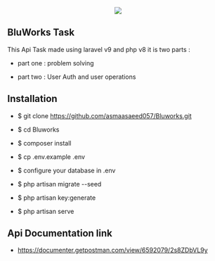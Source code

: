<p align="center"><img src="https://laravel.com/assets/img/components/logo-laravel.svg"></p>

<p align="center">

## BluWorks Task

This Api Task made using laravel v9 and php v8 it is two parts :

- part one : problem solving

- part two : User Auth and user operations


## Installation

- $ git clone https://github.com/asmaasaeed057/Bluworks.git

- $ cd Bluworks

- $ composer install

- $ cp .env.example .env

- $ configure your database in .env

- $ php artisan migrate --seed

- $ php artisan key:generate

- $ php artisan serve


## Api Documentation link

- https://documenter.getpostman.com/view/6592079/2s8ZDbVL9y
